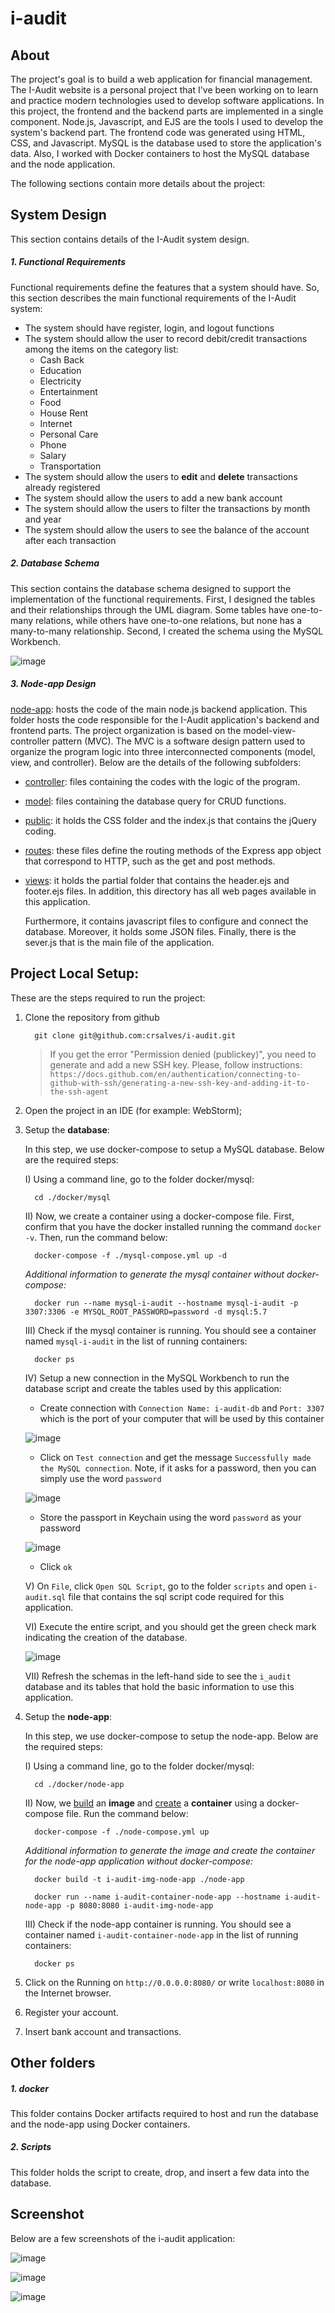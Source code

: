# i-audit
 
## About

The project's goal is to build a web application for financial management. The I-Audit website is a personal project that I've been working on to learn and practice modern technologies used to develop software applications. In this project, the frontend and the backend parts are implemented in a single component. Node.js, Javascript, and EJS are the tools I used to develop the system's backend part. The frontend code was generated using HTML, CSS, and Javascript. MySQL is the database used to store the application's data. Also, I worked with Docker containers to host the MySQL database and the node application.

The following sections contain more details about the project:

## System Design

This section contains details of the I-Audit system design.

##### 1. Functional Requirements

   Functional requirements define the features that a system should have. So, this section describes the main functional requirements of the I-Audit system:

 * The system should have register, login, and logout functions
 * The system should allow the user to record debit/credit transactions among the items on the category list:
    - Cash Back
    - Education
    - Electricity
    - Entertainment
    - Food
    - House Rent
    - Internet
    - Personal Care
    - Phone
    - Salary
    - Transportation
 * The system should allow the users to **edit** and **delete** transactions already registered
 * The system should allow the users to add a new bank account
 * The system should allow the users to filter the transactions by month and year
 * The system should allow the users to see the balance of the account after each transaction      
   

##### 2. Database Schema

   This section contains the database schema designed to support the implementation of the functional requirements.
   First, I designed the tables and their relationships through the UML diagram. Some tables have one-to-many relations, while others have one-to-one relations, but none has a many-to-many relationship. Second, I created the schema using the MySQL Workbench.

   ![image](https://github.com/crsalves/i-audit/blob/main/docs/sql/er-schema.jpg)


##### 3. Node-app Design

[node-app](https://github.com/crsalves/i-audit/tree/main/node-app): hosts the code of the main node.js backend application. This folder hosts the code responsible for the I-Audit application's backend and frontend parts. The project organization is based on the model-view-controller pattern (MVC). The MVC is a software design pattern used to organize the program logic into three interconnected components (model, view, and controller). Below are the details of the following subfolders:

- [controller](https://github.com/crsalves/i-audit/tree/main/node-app/controller): files containing the codes with the logic of the program.
- [model](https://github.com/crsalves/i-audit/tree/main/node-app/model): files containing the database query for CRUD functions.
- [public](https://github.com/crsalves/i-audit/tree/main/node-app/public): it holds the CSS folder and the index.js that contains the jQuery coding.
- [routes](https://github.com/crsalves/i-audit/tree/main/node-app/routes): these files define the routing methods of the Express app object that correspond to HTTP, such as the get and post methods.
- [views](https://github.com/crsalves/i-audit/tree/main/node-app/views): it holds the partial folder that contains the header.ejs and footer.ejs files. In addition, this directory has all web pages available in this application.

  Furthermore, it contains javascript files to configure and connect the database. Moreover, it holds some JSON files.
  Finally, there is the sever.js that is the main file of the application.

## Project Local Setup:

These are the steps required to run the project:

1. Clone the repository from github

         git clone git@github.com:crsalves/i-audit.git

      > If you get the error "Permission denied (publickey)", you need to generate and add a new SSH key. Please, follow instructions: `https://docs.github.com/en/authentication/connecting-to-github-with-ssh/generating-a-new-ssh-key-and-adding-it-to-the-ssh-agent`

2. Open the project in an IDE (for example: WebStorm);
3. Setup the **database**:
   
   In this step, we use docker-compose to setup a MySQL database. Below are the required steps:

   I) Using a command line, go to the folder docker/mysql:   

         cd ./docker/mysql

   II) Now, we create a container using a docker-compose file. First, confirm that you have the docker installed running the command `docker -v`. Then, run the command below: 

         docker-compose -f ./mysql-compose.yml up -d

   <i>Additional information to generate the mysql container without docker-compose:</i>

         docker run --name mysql-i-audit --hostname mysql-i-audit -p 3307:3306 -e MYSQL_ROOT_PASSWORD=password -d mysql:5.7
   
   III) Check if the mysql container is running. You should see a container named `mysql-i-audit` in the list of running containers:

         docker ps

   IV) Setup a new connection in the MySQL Workbench to run the database script and create the tables used by this application:
      - Create connection with `Connection Name: i-audit-db` and `Port: 3307` which is the port of your computer that will be used by this container   
   
      ![image](https://github.com/crsalves/i-audit/blob/main/docs/sql/workbench-screenshot/1-create-connection.png)

      - Click on `Test connection` and get the message `Successfully made the MySQL connection`. Note, if it asks for a password, then you can simply use the word `password`
   
      ![image](https://github.com/crsalves/i-audit/blob/main/docs/sql/workbench-screenshot/2-test-connection.png)        

      - Store the passport in Keychain using the word `password` as your password
     
   ![image](https://github.com/crsalves/i-audit/blob/main/docs/sql/workbench-screenshot/3-password-keychain.png)

      - Click `ok`

   V) On `File`, click `Open SQL Script`, go to the folder `scripts` and open `i-audit.sql` file that contains the sql script code required for this application.
   
   VI) Execute the entire script, and you should get the green check mark indicating the creation of the database.
   
   ![image](https://github.com/crsalves/i-audit/blob/main/docs/sql/workbench-screenshot/4-script-success.png)

   VII) Refresh the schemas in the left-hand side to see the `i_audit` database and its tables that hold the basic information to use this application.


4. Setup the **node-app**:

   In this step, we use docker-compose to setup the node-app. Below are the required steps:

   I) Using a command line, go to the folder docker/mysql:

         cd ./docker/node-app

   II) Now, we <u>build</u> an **image** and <u>create</u> a **container** using a docker-compose file. Run the command below:

         docker-compose -f ./node-compose.yml up

   <i>Additional information to generate the image and create the container for the node-app application without docker-compose:</i>

         docker build -t i-audit-img-node-app ./node-app

         docker run --name i-audit-container-node-app --hostname i-audit-node-app -p 8080:8080 i-audit-img-node-app

   III) Check if the node-app container is running. You should see a container named `i-audit-container-node-app` in the list of running containers:

         docker ps

5. Click on the Running on `http://0.0.0.0:8080/` or write `localhost:8080` in the Internet browser.
6. Register your account.
7. Insert bank account and transactions.

## Other folders

##### 1. docker

This folder contains Docker artifacts required to host and run the database and the node-app using Docker containers.

##### 2. Scripts

This folder holds the script to create, drop, and insert a few data into the database.

## Screenshot

Below are a few screenshots of the i-audit application:

![image](https://github.com/crsalves/i-audit/blob/main/docs/screenshot/transaction-page.png)

![image](https://github.com/crsalves/i-audit/blob/main/docs/screenshot/edit-modal.png)

![image](https://github.com/crsalves/i-audit/blob/main/docs/screenshot/delete-modal.png)

